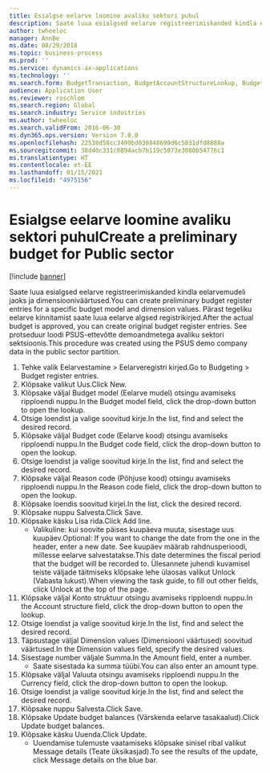 ```yaml
---
title: Esialgse eelarve loomine avaliku sektori puhul
description: Saate luua esialgsed eelarve registreerimiskanded kindla eelarvemudeli jaoks ja dimensiooniväärtused.
author: twheeloc
manager: AnnBe
ms.date: 08/29/2018
ms.topic: business-process
ms.prod: ''
ms.service: dynamics-ax-applications
ms.technology: ''
ms.search.form: BudgetTransaction, BudgetAccountStructureLookup, BudgetTransactionMultiPost
audience: Application User
ms.reviewer: roschlom
ms.search.region: Global
ms.search.industry: Service industries
ms.author: twheeloc
ms.search.validFrom: 2016-06-30
ms.dyn365.ops.version: Version 7.0.0
ms.openlocfilehash: 22538d58cc3499bd030848699d6c5831dfd8888a
ms.sourcegitcommit: 38d40c331c8894acb7b119c5073e3088b54776c1
ms.translationtype: HT
ms.contentlocale: et-EE
ms.lasthandoff: 01/15/2021
ms.locfileid: "4975156"
---
```

# <a name="create-a-preliminary-budget-for-public-sector"></a><span data-ttu-id="47c8e-103">Esialgse eelarve loomine avaliku sektori puhul</span><span class="sxs-lookup"><span data-stu-id="47c8e-103">Create a preliminary budget for Public sector</span></span>

[!include [banner](../../includes/banner.md)]

<span data-ttu-id="47c8e-104">Saate luua esialgsed eelarve registreerimiskanded kindla eelarvemudeli jaoks ja dimensiooniväärtused.</span><span class="sxs-lookup"><span data-stu-id="47c8e-104">You can create preliminary budget register entries for a specific budget model and dimension values.</span></span> <span data-ttu-id="47c8e-105">Pärast tegeliku eelarve kinnitamist saate luua eelarve algsed registrikirjed.</span><span class="sxs-lookup"><span data-stu-id="47c8e-105">After the actual budget is approved, you can create original budget register entries.</span></span> <span data-ttu-id="47c8e-106">See protseduur loodi PSUS-ettevõtte demoandmetega avaliku sektori sektsioonis.</span><span class="sxs-lookup"><span data-stu-id="47c8e-106">This procedure was created using the PSUS demo company data in the public sector partition.</span></span>

1. <span data-ttu-id="47c8e-107">Tehke valik Eelarvestamine > Eelarveregistri kirjed.</span><span class="sxs-lookup"><span data-stu-id="47c8e-107">Go to Budgeting > Budget register entries.</span></span>
2. <span data-ttu-id="47c8e-108">Klõpsake valikut Uus.</span><span class="sxs-lookup"><span data-stu-id="47c8e-108">Click New.</span></span>
3. <span data-ttu-id="47c8e-109">Klõpsake väljal Budget model (Eelarve mudel) otsingu avamiseks ripploendi nuppu.</span><span class="sxs-lookup"><span data-stu-id="47c8e-109">In the Budget model field, click the drop-down button to open the lookup.</span></span>
4. <span data-ttu-id="47c8e-110">Otsige loendist ja valige soovitud kirje.</span><span class="sxs-lookup"><span data-stu-id="47c8e-110">In the list, find and select the desired record.</span></span>
5. <span data-ttu-id="47c8e-111">Klõpsake väljal Budget code (Eelarve kood) otsingu avamiseks ripploendi nuppu.</span><span class="sxs-lookup"><span data-stu-id="47c8e-111">In the Budget code field, click the drop-down button to open the lookup.</span></span>
6. <span data-ttu-id="47c8e-112">Otsige loendist ja valige soovitud kirje.</span><span class="sxs-lookup"><span data-stu-id="47c8e-112">In the list, find and select the desired record.</span></span>
7. <span data-ttu-id="47c8e-113">Klõpsake väljal Reason code (Põhjuse kood) otsingu avamiseks ripploendi nuppu.</span><span class="sxs-lookup"><span data-stu-id="47c8e-113">In the Reason code field, click the drop-down button to open the lookup.</span></span>
8. <span data-ttu-id="47c8e-114">Klõpsake loendis soovitud kirjel.</span><span class="sxs-lookup"><span data-stu-id="47c8e-114">In the list, click the desired record.</span></span>
9. <span data-ttu-id="47c8e-115">Klõpsake nuppu Salvesta.</span><span class="sxs-lookup"><span data-stu-id="47c8e-115">Click Save.</span></span>
10. <span data-ttu-id="47c8e-116">Klõpsake käsku Lisa rida.</span><span class="sxs-lookup"><span data-stu-id="47c8e-116">Click Add line.</span></span>
    * <span data-ttu-id="47c8e-117">Valikuline: kui soovite päises kuupäeva muuta, sisestage uus kuupäev.</span><span class="sxs-lookup"><span data-stu-id="47c8e-117">Optional: If you want to change the date from the one in the header, enter a new date.</span></span> <span data-ttu-id="47c8e-118">See kuupäev määrab rahdnusperioodi, millesse eelarve salvestatakse.</span><span class="sxs-lookup"><span data-stu-id="47c8e-118">This date determines the fiscal period that the budget will be recorded to.</span></span> <span data-ttu-id="47c8e-119">Ülesannete juhendi kuvamisel teiste väljade täitmiseks klõpsake lehe ülaosas valikut Unlock (Vabasta lukust).</span><span class="sxs-lookup"><span data-stu-id="47c8e-119">When viewing the task guide, to fill out other fields, click Unlock at the top of the page.</span></span>  
11. <span data-ttu-id="47c8e-120">Klõpsake väljal Konto struktuur otsingu avamiseks ripploendi nuppu.</span><span class="sxs-lookup"><span data-stu-id="47c8e-120">In the Account structure field, click the drop-down button to open the lookup.</span></span>
12. <span data-ttu-id="47c8e-121">Otsige loendist ja valige soovitud kirje.</span><span class="sxs-lookup"><span data-stu-id="47c8e-121">In the list, find and select the desired record.</span></span>
13. <span data-ttu-id="47c8e-122">Täpsustage väljal Dimension values (Dimensiooni väärtused) soovitud väärtused.</span><span class="sxs-lookup"><span data-stu-id="47c8e-122">In the Dimension values field, specify the desired values.</span></span>
14. <span data-ttu-id="47c8e-123">Sisestage number väljale Summa.</span><span class="sxs-lookup"><span data-stu-id="47c8e-123">In the Amount field, enter a number.</span></span>
    * <span data-ttu-id="47c8e-124">Saate sisestada ka summa tüübi.</span><span class="sxs-lookup"><span data-stu-id="47c8e-124">You can also enter an amount type.</span></span>  
15. <span data-ttu-id="47c8e-125">Klõpsake väljal Valuuta otsingu avamiseks ripploendi nuppu.</span><span class="sxs-lookup"><span data-stu-id="47c8e-125">In the Currency field, click the drop-down button to open the lookup.</span></span>
16. <span data-ttu-id="47c8e-126">Otsige loendist ja valige soovitud kirje.</span><span class="sxs-lookup"><span data-stu-id="47c8e-126">In the list, find and select the desired record.</span></span>
17. <span data-ttu-id="47c8e-127">Klõpsake nuppu Salvesta.</span><span class="sxs-lookup"><span data-stu-id="47c8e-127">Click Save.</span></span>
18. <span data-ttu-id="47c8e-128">Klõpsake Update budget balances (Värskenda eelarve tasakaalud).</span><span class="sxs-lookup"><span data-stu-id="47c8e-128">Click Update budget balances.</span></span>
19. <span data-ttu-id="47c8e-129">Klõpsake käsku Uuenda.</span><span class="sxs-lookup"><span data-stu-id="47c8e-129">Click Update.</span></span>
    * <span data-ttu-id="47c8e-130">Uuendamise tulemuste vaatamiseks klõpsake sinisel ribal valikut Message details (Teate üksikasjad).</span><span class="sxs-lookup"><span data-stu-id="47c8e-130">To see the results of the update, click Message details on the blue bar.</span></span>  


